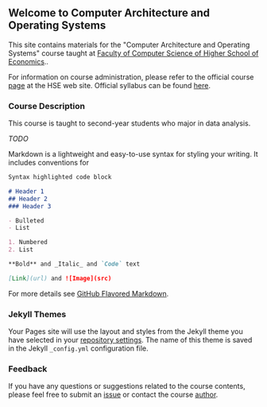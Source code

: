 ## Welcome to Computer Architecture and Operating Systems

This site contains materials for the "Computer Architecture and Operating Systems" course taught at
[Faculty of Computer Science of Higher School of Economics](https://cs.hse.ru/en/).. 

For information on course administration, please refer to the
official course [page](http://wiki.cs.hse.ru/ACOS_DSBA_2019/2020) at the HSE web site.
Official syllabus can be found [here](https://www.hse.ru/edu/courses/301394490).

### Course Description

This course is taught to second-year students who major in data analysis.

_TODO_ 


Markdown is a lightweight and easy-to-use syntax for styling your writing. It includes conventions for

```markdown
Syntax highlighted code block

# Header 1
## Header 2
### Header 3

- Bulleted
- List

1. Numbered
2. List

**Bold** and _Italic_ and `Code` text

[Link](url) and ![Image](src)
```

For more details see [GitHub Flavored Markdown](https://guides.github.com/features/mastering-markdown/).

### Jekyll Themes

Your Pages site will use the layout and styles from the Jekyll theme you have selected in your [repository settings](https://github.com/andrewt0301/hse-acos-course/settings). The name of this theme is saved in the Jekyll `_config.yml` configuration file.

### Feedback

If you have any questions or suggestions related to the course contents, please feel free to submit
an [issue](https://github.com/andrewt0301/hse-acos-course/issues)
or contact the course [author](https://github.com/andrewt0301).
